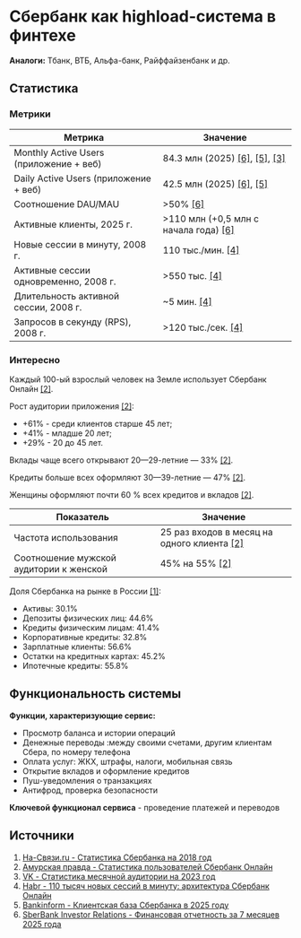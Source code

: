 # Сбербанк как highload-система в финтехе

**Аналоги:** Тбанк, ВТБ, Альфа-банк, Райффайзенбанк и др.

## Cтатистика

### Метрики

Метрика | Значение
-|-
Monthly Active Users (приложение + веб) | 84.3 млн (2025) [[6]](#источники), [[5]](#источники), [[3]](#источники)
Daily Active Users (приложение + веб) | 42.5 млн (2025) [[6]](#источники), [[5]](#источники)
Соотношение DAU/MAU | >50% [[6]](#источники)
Активные клиенты, 2025 г. | >110 млн (+0,5 млн с начала года) [[6]](#источники)
Новые сессии в минуту, 2008 г. | 110 тыс./мин. [[4]](#источники)
Активные сессии одновременно, 2008 г. | >550 тыс. [[4]](#источники)
Длительность активной сессии, 2008 г. | ~5 мин. [[4]](#источники)
Запросов в секунду (RPS), 2008 г. | >120 тыс./сек. [[4]](#источники)

### Интересно

Каждый 100-ый взрослый человек на Земле использует Сбербанк Онлайн [[2]](#источники).

Рост аудитории приложения [[2]](#источники):
* +61% - среди клиентов старше 45 лет;
* +41% - младше 20 лет;
* +29% - 20 до 45 лет.

Вклады чаще всего открывают 20—29-летние — 33% [[2]](#источники).

Кредиты больше всех оформляют 30—39-летние — 47% [[2]](#источники).

Женщины оформляют почти 60 % всех кредитов и вкладов [[2]](#источники).

Показатель | Значение
-|-
Частота использования | 25 раз входов в месяц на одного клиента [[2]](#источники)
Соотношение мужской аудитории к женской | 45% на 55% [[2]](#источники)

Доля Сбербанка на рынке в России [[1]](#источники):
- Активы: 30.1%
- Депозиты физических лиц: 44.6%
- Кредиты физическим лицам: 41.4%
- Корпоративные кредиты: 32.8%
- Зарплатные клиенты: 56.6%
- Остатки на кредитных картах: 45.2%
- Ипотечные кредиты: 55.8%

## Функциональность системы

**Функции, характеризующие сервис:**

- Просмотр баланса и истории операций
- Денежные переводы :между своими счетами, другим клиентам Сбера, по номеру телефона
- Оплата услуг: ЖКХ, штрафы, налоги, мобильная связь
- Открытие вкладов и оформление кредитов
- Пуш-уведомления о транзакциях
- Антифрод, проверка безопасности

**Ключевой функционал сервиса** - проведение платежей и переводов

## Источники

1. [На-Связи.ru - Статистика Сбербанка на 2018 год](https://forum.na-svyazi.ru/?showtopic=2874293)
2. [Амурская правда - Статистика пользователей Сбербанк Онлайн](https://ampravda.ru/2019/09/21/91076.html)
3. [VK - Статистика месячной аудитории на 2023 год](https://vk.com/wall-22522055_2157676)
4. [Habr - 110 тысяч новых сессий в минуту: архитектура Сбербанк Онлайн](https://habr.com/ru/companies/sberbank/articles/728612/)
5. [Bankinform - Клиентская база Сбербанка в 2025 году](https://bankinform.ru/news/137349)
6. [SberBank Investor Relations - Финансовая отчетность за 7 месяцев 2025 года](https://www.sberbank.com/ru/investor-relations/groupresults/august11_publication_oftheras_in_7months)
